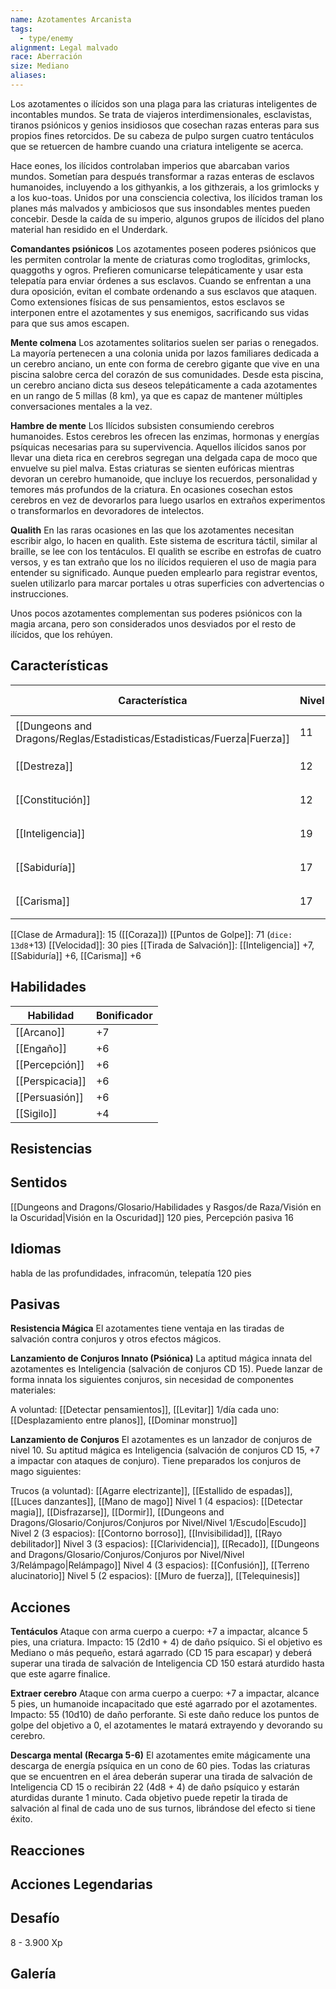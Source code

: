 ```yaml
---
name: Azotamentes Arcanista
tags:
  - type/enemy
alignment: Legal malvado
race: Aberración
size: Mediano
aliases:
---
```

Los azotamentes o ilícidos son una plaga para las criaturas inteligentes de incontables mundos. Se trata de viajeros interdimensionales, esclavistas, tiranos psiónicos y genios
insidiosos que cosechan razas enteras para sus propios fines retorcidos. De su cabeza de pulpo surgen cuatro tentáculos que se retuercen de hambre cuando una criatura inteligente se acerca.

Hace eones, los ilícidos controlaban imperios que abarcaban varios mundos. Sometían para después transformar a razas enteras de esclavos humanoides, incluyendo a los githyankis, a los githzerais, a los grimlocks y a los kuo-toas. Unidos por una consciencia colectiva, los ilícidos traman los planes más malvados y ambiciosos que sus insondables mentes pueden concebir. Desde la caída de su imperio, algunos grupos de ilícidos del plano material han residido en el Underdark. 

**Comandantes psiónicos**
Los azotamentes poseen poderes psiónicos que les permiten controlar la mente de criaturas como trogloditas, grimlocks, quaggoths y ogros. Prefieren comunicarse telepáticamente y usar esta telepatía para enviar órdenes a sus esclavos.
Cuando se enfrentan a una dura oposición, evitan el combate ordenando a sus esclavos que ataquen. Como extensiones físicas de sus pensamientos, estos esclavos se interponen entre el azotamentes y sus enemigos, sacrificando sus vidas para que sus amos escapen.

**Mente colmena**
Los azotamentes solitarios suelen ser parias o renegados. La mayoría pertenecen a una colonia unida por lazos familiares dedicada a un cerebro anciano, un ente con forma de cerebro gigante que vive en una piscina salobre cerca del corazón de sus comunidades. Desde esta piscina, un cerebro anciano dicta sus deseos telepáticamente a cada azotamentes en un rango de 5 millas (8 km), ya que es capaz de mantener múltiples conversaciones mentales a la vez.

**Hambre de mente**
Los Ilícidos subsisten consumiendo cerebros humanoides. Estos cerebros les ofrecen las enzimas, hormonas y energías psíquicas necesarias para su supervivencia. Aquellos ilícidos sanos por llevar una dieta rica en cerebros segregan una delgada capa de moco que envuelve su piel malva.
Estas criaturas se sienten eufóricas mientras devoran un cerebro humanoide, que incluye los recuerdos, personalidad y temores más profundos de la criatura. En ocasiones cosechan estos cerebros en vez de devorarlos para luego usarlos en extraños experimentos o transformarlos en devoradores de intelectos.

**Qualith**
En las raras ocasiones en las que los azotamentes necesitan escribir algo, lo hacen en qualith. Este sistema de escritura táctil, similar al braille, se lee con los tentáculos. El qualith se escribe en estrofas de cuatro versos, y es tan extraño que los no ilícidos requieren el uso de magia para entender su significado.
Aunque pueden emplearlo para registrar eventos, suelen utilizarlo para marcar portales u otras superficies con advertencias o instrucciones.

Unos pocos azotamentes complementan sus poderes psiónicos con la magia arcana, pero son considerados unos desviados por el resto de ilícidos, que los rehúyen.

## Características

| Característica                                                           | Nivel | Bonificador | Lanzar dado      |
| ------------------------------------------------------------------------ | ----- | ----------- | ---------------- |
| [[Dungeons and Dragons/Reglas/Estadisticas/Estadisticas/Fuerza\|Fuerza]] | 11    | +0          | `dice: 1d20 + 0` |
| [[Destreza]]                                                             | 12    | +1          | `dice: 1d20 + 0` |
| [[Constitución]]                                                         | 12    | +1          | `dice: 1d20 + 0` |
| [[Inteligencia]]                                                         | 19    | +4          | `dice: 1d20 + 0` |
| [[Sabiduría]]                                                            | 17    | +3          | `dice: 1d20 + 0` |
| [[Carisma]]                                                              | 17    | +3          | `dice: 1d20 + 0` |

[[Clase de Armadura]]: 15 ([[Coraza]])
[[Puntos de Golpe]]: 71 (`dice: 13d8`+13)
[[Velocidad]]: 30 pies
[[Tirada de Salvación]]: [[Inteligencia]] +7, [[Sabiduría]] +6, [[Carisma]] +6

## Habilidades

| Habilidad       | Bonificador |
| --------------- | ----------- |
| [[Arcano]]      | +7          |
| [[Engaño]]      | +6          |
| [[Percepción]]  | +6          |
| [[Perspicacia]] | +6          |
| [[Persuasión]]  | +6          |
| [[Sigilo]]      | +4          |

## Resistencias



## Sentidos

[[Dungeons and Dragons/Glosario/Habilidades y Rasgos/de Raza/Visión en la Oscuridad|Visión en la Oscuridad]] 120 pies, 
Percepción pasiva 16

## Idiomas

habla de las profundidades, infracomún, telepatía
120 pies

## Pasivas

**Resistencia Mágica**
El azotamentes tiene ventaja en las tiradas de salvación contra conjuros y otros efectos mágicos.

**Lanzamiento de Conjuros Innato (Psiónica)**
La aptitud mágica innata del azotamentes es Inteligencia (salvación de conjuros CD 15). Puede lanzar de forma innata los siguientes conjuros, sin necesidad de componentes materiales:

A voluntad: [[Detectar pensamientos]], [[Levitar]]
1/día cada uno: [[Desplazamiento entre planos]], [[Dominar monstruo]]

**Lanzamiento de Conjuros** 
El azotamentes es un lanzador de conjuros de nivel 10. Su aptitud mágica es Inteligencia (salvación de conjuros CD 15, +7 a impactar con ataques de conjuro). Tiene preparados los conjuros de mago siguientes:

Trucos (a voluntad): [[Agarre electrizante]], [[Estallido de espadas]], [[Luces danzantes]], [[Mano de mago]]
Nivel 1 (4 espacios): [[Detectar magia]], [[Disfrazarse]], [[Dormir]], [[Dungeons and Dragons/Glosario/Conjuros/Conjuros por Nivel/Nivel 1/Escudo|Escudo]]
Nivel 2 (3 espacios): [[Contorno borroso]], [[Invisibilidad]], [[Rayo debilitador]]
Nivel 3 (3 espacios): [[Clarividencia]], [[Recado]], [[Dungeons and Dragons/Glosario/Conjuros/Conjuros por Nivel/Nivel 3/Relámpago|Relámpago]]
Nivel 4 (3 espacios): [[Confusión]], [[Terreno alucinatorio]]
Nivel 5 (2 espacios): [[Muro de fuerza]], [[Telequinesis]]


## Acciones

**Tentáculos** 
Ataque con arma cuerpo a cuerpo: +7 a impactar, alcance 5 pies, una criatura. 
Impacto: 15 (2d10 + 4) de daño psíquico. Si el objetivo es Mediano o más pequeño, estará
agarrado (CD 15 para escapar) y deberá superar una tirada de salvación de Inteligencia CD 150 estará aturdido hasta que este agarre finalice.

**Extraer cerebro**
Ataque con arma cuerpo a cuerpo: +7 a impactar, alcance 5 pies, un humanoide incapacitado que esté agarrado por el azotamentes. 
Impacto: 55 (10d10) de daño perforante. Si este daño reduce los puntos de golpe del objetivo a 0, el azotamentes le matará extrayendo y devorando su cerebro.

**Descarga mental (Recarga 5-6)**
El azotamentes emite mágicamente una descarga de energía psíquica en un cono de 60 pies. Todas las criaturas que se encuentren en el área deberán superar una tirada de salvación de Inteligencia CD 15 o recibirán 22 (4d8 + 4) de daño psíquico y estarán aturdidas durante 1 minuto. Cada objetivo puede repetir la tirada de salvación al final de cada uno de sus turnos, librándose del efecto si tiene éxito.

## Reacciones



## Acciones Legendarias



## Desafío

8 - 3.900 Xp

## Galería


